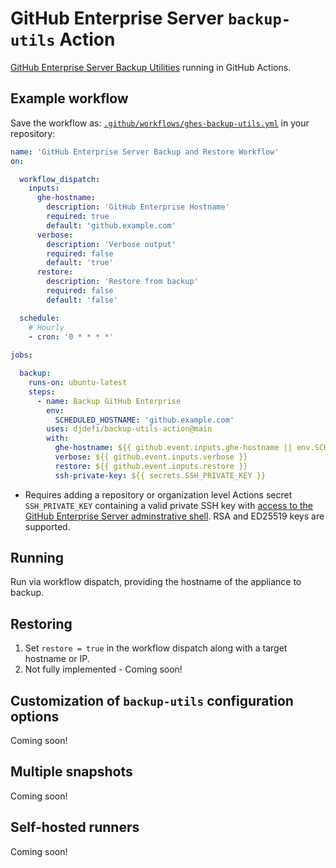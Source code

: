 # GitHub Enterprise Server `backup-utils` Action

[GitHub Enterprise Server Backup Utilities](https://github.com/github/backup-utils) running in GitHub Actions.

## Example workflow

Save the workflow as: [`.github/workflows/ghes-backup-utils.yml`](.github/workflows/ghes-backup-utils.yml) in your repository:

```yaml
name: 'GitHub Enterprise Server Backup and Restore Workflow'
on:

  workflow_dispatch:
    inputs:
      ghe-hostname:
        description: 'GitHub Enterprise Hostname'
        required: true
        default: 'github.example.com'
      verbose:
        description: 'Verbose output'
        required: false
        default: 'true'
      restore:
        description: 'Restore from backup'
        required: false
        default: 'false'

  schedule:
    # Hourly
    - cron: '0 * * * *'
  
jobs:

  backup:
    runs-on: ubuntu-latest
    steps:
      - name: Backup GitHub Enterprise
        env:
          SCHEDULED_HOSTNAME: 'github.example.com'
        uses: djdefi/backup-utils-action@main
        with:
          ghe-hostname: ${{ github.event.inputs.ghe-hostname || env.SCHEDULED_HOSTNAME }}
          verbose: ${{ github.event.inputs.verbose }}
          restore: ${{ github.event.inputs.restore }}
          ssh-private-key: ${{ secrets.SSH_PRIVATE_KEY }}
```

* Requires adding a repository or organization level Actions secret `SSH_PRIVATE_KEY` containing a valid private SSH key with [access to the GitHub Enterprise Server adminstrative shell](https://docs.github.com/enterprise-server/admin/configuration/configuring-your-enterprise/accessing-the-administrative-shell-ssh). RSA and ED25519 keys are supported.

## Running

Run via workflow dispatch, providing the hostname of the appliance to backup.

## Restoring

1. Set `restore = true` in the workflow dispatch along with a target hostname or IP.
2. Not fully implemented - Coming soon!

## Customization of `backup-utils` configuration options 

Coming soon!

## Multiple snapshots

Coming soon!

## Self-hosted runners

Coming soon!
